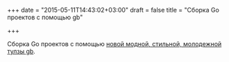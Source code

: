 +++
date = "2015-05-11T14:43:02+03:00"
draft = false
title = "Сборка Go проектов с помощью gb"

+++

<p>Сборка Go проектов с помощью <a href="https://walledcity.com/supermighty/building-go-projects-with-gb">новой модной, стильной, молодежной тулзы&nbsp;gb</a>.</p>

